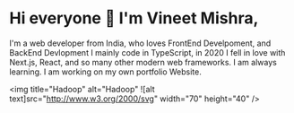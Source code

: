 # Hi everyone :wave: I'm Vineet Mishra,

I'm a web developer from India, who loves FrontEnd Develpoment, and BackEnd Devlopment
I mainly code in TypeScript, in 2020 I fell in love with Next.js, React, and so many other modern web frameworks. I am always learning.
I am working on my own portfolio Website.

<img title="Hadoop" alt="Hadoop" ![alt text]src="http://www.w3.org/2000/svg" width="70" height="40" />

